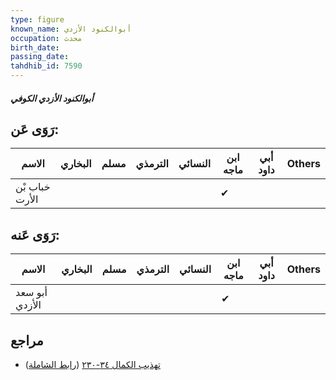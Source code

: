 ```yaml
---
type: figure
known_name: أبوالكنود الأزدي
occupation: محدث
birth_date:
passing_date:
tahdhib_id: 7590
---
```

##### أبوالكنود الأزدي الكوفي

## رَوَى عَن:
| الاسم          | البخاري | مسلم | الترمذي | النسائي | ابن ماجه | أبي داود | Others |
| -------------- | ------- | ---- | ------- | ------- | -------- | -------- | ------ |
| خباب بْن الأرت |         |      |         |         | ✔        |          |        |
## رَوَى عَنه:
| الاسم          | البخاري | مسلم | الترمذي | النسائي | ابن ماجه | أبي داود | Others |
| -------------- | ------- | ---- | ------- | ------- | -------- | -------- | ------ |
| أبو سعد الأزدي |         |      |         |         | ✔        |          |        |
## مراجع
- [تهذيب الكمال ٣٤-٢٣٠](obsidian://open?vault=Tahdhib-al-Kamal&file=Figures/٧٥٩٠-أبوالكنود%20الأزدي%20الكوفي) ([رابط الشاملة](https://shamela.ws/book/3722/18347))